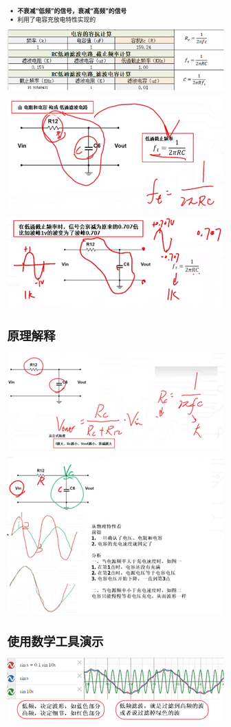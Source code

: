 - **不衰减“低频”的信号，衰减“高频”的信号**
- 利用了电容充放电特性实现的

![](../photo/Pasted%20image%2020250804165623.png)

![](../photo/Pasted%20image%2020250804170258.png)

![](../photo/Pasted%20image%2020250804170319.png)

# 原理解释
![](../photo/Pasted%20image%2020250804170930.png)

![](../photo/Pasted%20image%2020250804172408.png)
# 使用数学工具演示
![](../photo/Pasted%20image%2020250804172954.png)
